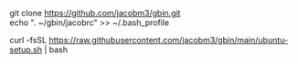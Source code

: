 git clone https://github.com/jacobm3/gbin.git  
echo ". ~/gbin/jacobrc" >> ~/.bash_profile


curl -fsSL https://raw.githubusercontent.com/jacobm3/gbin/main/ubuntu-setup.sh | bash 
